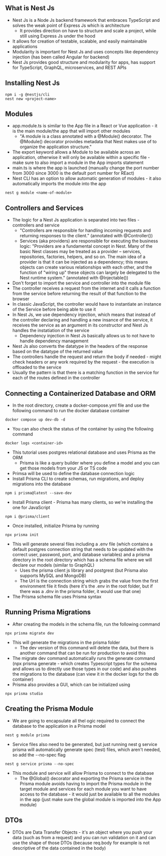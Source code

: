 ## What is Nest Js
* Nest Js is a Node Js backend framework that embraces TypeScript and solves the weak point of Express Js which is architecture
    * It provides direction on have to structure and scale a project, while still using Express Js under the hood
* It allows for creation of testable, scalable, and easily maintainable applications
* Modularity is important for Nest Js and uses concepts like dependency injection (has been called Angular for backend)
* Nest Js provides good structure and modularity for apps, has support for TypeScript, GraphQL, microservices, and REST APIs

## Installing Nest Js
```
npm i -g @nestjs/cli
nest new <project-name>
```

## Modules
* app.module.ts is similar to the App file in a React or Vue application - it is the main module/the app that will import other modules
    * "A module is a class annotated with a @Module() decorator. The @Module() decorator provides metadata that Nest makes use of to organize the application structure."
* The export keyword allows a Module to be available across an application, otherwise it will only be available within a specific file - make sure to also import a module in the App imports statement
* main.ts is where the app is launched (manually change the port number from 3000 since 3000 is the default port number for REact)
* Nest CLI has an option to allow automatic generation of modules - it also automatically imports the module into the app
```
nest g module <name-of-module>
```

## Controllers and Services
* The logic for a Nest Js application is separated into two files - controllers and service
    * "Controllers are responsible for handling incoming requests and returning responses to the client." (annotated with @Controller())
    * Services (aka providers) are responsible for executing the business logic: "Providers are a fundamental concept in Nest. Many of the basic Nest classes may be treated as a provider – services, repositories, factories, helpers, and so on. The main idea of a provider is that it can be injected as a dependency; this means objects can create various relationships with each other, and the function of "wiring up" these objects can largely be delegated to the Nest runtime system." (annotated with @Injectable())
* Don't forget to import the service and controller into the module file
* The controller receives a request from the internet and it calls a function from the service before returning the result of that function to the browser
* In classic JavaScript, the controller would have to instantiate an instance of the Service before being able to use it
* In Nest Js, we use dependency injection, which means that instead of the controller declaring and handling a new insance of the service, it receives the service as an argument in its constructor and Nest Js handles the instatiation of the service
    * Dependency injection in Nest Js basically allows us to not have to handle dependency management
* Nest Js also converts the datatype in the headers of the response based on the datatype of the returned value
* The controllers handle the request and return the body if needed - might check headers or any work required by the request - the execution is offloaded to the service
* Usually the pattern is that there is a matching function in the service for each of the routes defined in the controller

## Connecting a Containerized Database and ORM
* In the root directory, create a docker-compose.yml file and use the following command to run the docker database container
```
docker compose up dev-db -d
```
* You can also check the status of the container by using the following command
```
docker logs <container-id>
```
* This tutorial uses postgres relational database and uses Prisma as the ORM
    * Prisma is like a query builder where you define a model and you can get those models from your JS or TS code
* Primsa will be used to define the database connection logic
* Install Prisma CLI to create schemas, run migrations, and deploy migrations into the database
```
npm i prisma@latest --save-dev
```
* Install Prisma client - Prisma has many clients, so we're installing the one for JavaScript
```
npm i @prisma/client
```
* Once installed, initialize Prisma by running
```
npx prisma init
```
* This will generate several files including a .env file (which contains a default postgres connection string that needs to be updated with the correct user, password, port, and database variables) and a prisma directory in the root directory which has a schema file where we will declare our models (similar to GraphQL)
    * Uses the prisma client js library and postgrest (but Prisma also supports MySQL and MongoDB)
    * The Url is the connection string which grabs the value from the first environment file it finds (here it's the .env in the root folder, but if there was a .dnv in the prisma folder, it would use that one)
* The Prisma schema file uses Prisma syntax

## Running Prisma Migrations
* After creating the models in the schema file, run the following command
```
npx prisma migrate dev
```
* This will generate the migrations in the prisma folder
    * The dev version of this command will delete the data, but there is another command that can be run for production to avoid this
* The migrate dev command automatically runs the generate command (npx prisma generate - which creates Typescript types for the schema and allows us to directly use those types in our code) and also pushes the migrations to the database (can view it in the docker logs for the db container)
* Prisma also provides a GUI, which can be initialized using
```
npx prisma studio
```

## Creating the Prisma Module
* We are going to encapsulate all thel ogic required to connect the database to the application in a Prisma model
```
nest g module prisma
```
* Service files also need to be generated, but just running nest g service prisma will automatically generate spec (test) files, which aren't needed, so add the --no-spec flag
```
nest g service prisma --no-spec
```
* This module and service will allow Prisma to connect to the database
    * The @Global() decorator and exporting the Prisma service in the Prisma module avoids having to import the Prisma module in the target module and services for each module you want to have access to the database - it would just be available to all the modules in the app (just make sure the global module is imported into the App module)

## DTOs
* DTOs are Data Transfer Objects - it's an object where you push your data (such as from a request) and you can run validation on it and can use the shape of those DTOs (because req.body for example is not descriptive of the data contained in the body)